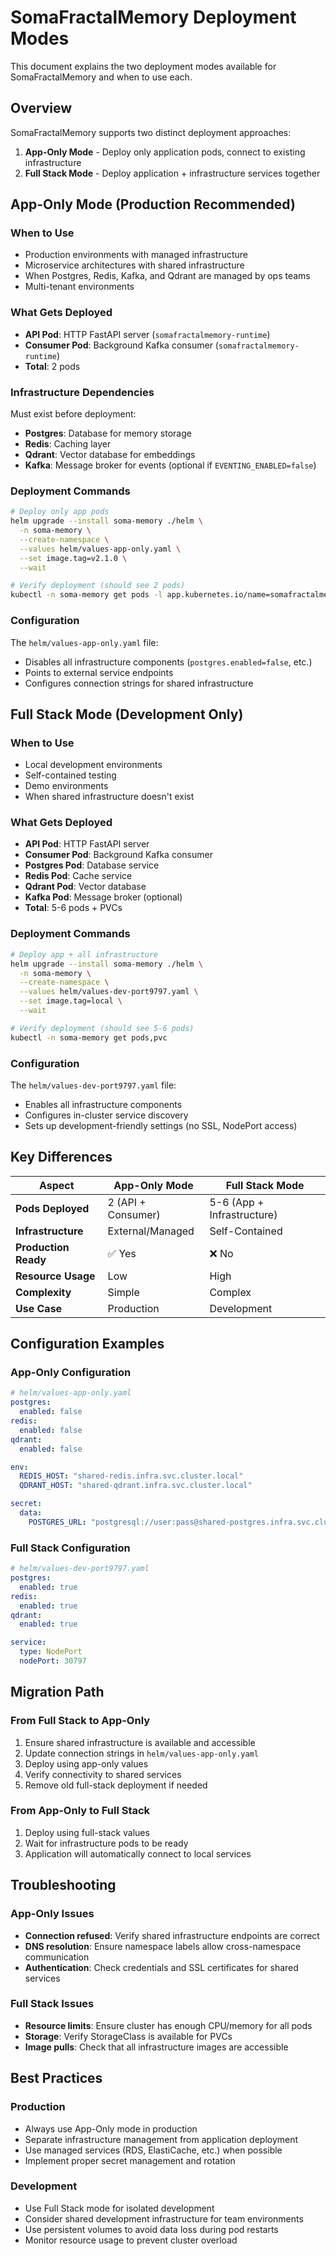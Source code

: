 # SomaFractalMemory Deployment Modes

This document explains the two deployment modes available for SomaFractalMemory and when to use each.

## Overview

SomaFractalMemory supports two distinct deployment approaches:

1. **App-Only Mode** - Deploy only application pods, connect to existing infrastructure
2. **Full Stack Mode** - Deploy application + infrastructure services together

## App-Only Mode (Production Recommended)

### When to Use
- Production environments with managed infrastructure
- Microservice architectures with shared infrastructure
- When Postgres, Redis, Kafka, and Qdrant are managed by ops teams
- Multi-tenant environments

### What Gets Deployed
- **API Pod**: HTTP FastAPI server (`somafractalmemory-runtime`)
- **Consumer Pod**: Background Kafka consumer (`somafractalmemory-runtime`)
- **Total**: 2 pods

### Infrastructure Dependencies
Must exist before deployment:
- **Postgres**: Database for memory storage
- **Redis**: Caching layer
- **Qdrant**: Vector database for embeddings
- **Kafka**: Message broker for events (optional if `EVENTING_ENABLED=false`)

### Deployment Commands
```bash
# Deploy only app pods
helm upgrade --install soma-memory ./helm \
  -n soma-memory \
  --create-namespace \
  --values helm/values-app-only.yaml \
  --set image.tag=v2.1.0 \
  --wait

# Verify deployment (should see 2 pods)
kubectl -n soma-memory get pods -l app.kubernetes.io/name=somafractalmemory
```

### Configuration
The `helm/values-app-only.yaml` file:
- Disables all infrastructure components (`postgres.enabled=false`, etc.)
- Points to external service endpoints
- Configures connection strings for shared infrastructure

## Full Stack Mode (Development Only)

### When to Use
- Local development environments
- Self-contained testing
- Demo environments
- When shared infrastructure doesn't exist

### What Gets Deployed
- **API Pod**: HTTP FastAPI server
- **Consumer Pod**: Background Kafka consumer
- **Postgres Pod**: Database service
- **Redis Pod**: Cache service
- **Qdrant Pod**: Vector database
- **Kafka Pod**: Message broker (optional)
- **Total**: 5-6 pods + PVCs

### Deployment Commands
```bash
# Deploy app + all infrastructure
helm upgrade --install soma-memory ./helm \
  -n soma-memory \
  --create-namespace \
  --values helm/values-dev-port9797.yaml \
  --set image.tag=local \
  --wait

# Verify deployment (should see 5-6 pods)
kubectl -n soma-memory get pods,pvc
```

### Configuration
The `helm/values-dev-port9797.yaml` file:
- Enables all infrastructure components
- Configures in-cluster service discovery
- Sets up development-friendly settings (no SSL, NodePort access)

## Key Differences

| Aspect | App-Only Mode | Full Stack Mode |
|--------|---------------|-----------------|
| **Pods Deployed** | 2 (API + Consumer) | 5-6 (App + Infrastructure) |
| **Infrastructure** | External/Managed | Self-Contained |
| **Production Ready** | ✅ Yes | ❌ No |
| **Resource Usage** | Low | High |
| **Complexity** | Simple | Complex |
| **Use Case** | Production | Development |

## Configuration Examples

### App-Only Configuration
```yaml
# helm/values-app-only.yaml
postgres:
  enabled: false
redis:
  enabled: false
qdrant:
  enabled: false

env:
  REDIS_HOST: "shared-redis.infra.svc.cluster.local"
  QDRANT_HOST: "shared-qdrant.infra.svc.cluster.local"

secret:
  data:
    POSTGRES_URL: "postgresql://user:pass@shared-postgres.infra.svc.cluster.local:5432/db"
```

### Full Stack Configuration
```yaml
# helm/values-dev-port9797.yaml
postgres:
  enabled: true
redis:
  enabled: true
qdrant:
  enabled: true

service:
  type: NodePort
  nodePort: 30797
```

## Migration Path

### From Full Stack to App-Only
1. Ensure shared infrastructure is available and accessible
2. Update connection strings in `helm/values-app-only.yaml`
3. Deploy using app-only values
4. Verify connectivity to shared services
5. Remove old full-stack deployment if needed

### From App-Only to Full Stack
1. Deploy using full-stack values
2. Wait for infrastructure pods to be ready
3. Application will automatically connect to local services

## Troubleshooting

### App-Only Issues
- **Connection refused**: Verify shared infrastructure endpoints are correct
- **DNS resolution**: Ensure namespace labels allow cross-namespace communication
- **Authentication**: Check credentials and SSL certificates for shared services

### Full Stack Issues
- **Resource limits**: Ensure cluster has enough CPU/memory for all pods
- **Storage**: Verify StorageClass is available for PVCs
- **Image pulls**: Check that all infrastructure images are accessible

## Best Practices

### Production
- Always use App-Only mode in production
- Separate infrastructure management from application deployment
- Use managed services (RDS, ElastiCache, etc.) when possible
- Implement proper secret management and rotation

### Development
- Use Full Stack mode for isolated development
- Consider shared development infrastructure for team environments
- Use persistent volumes to avoid data loss during pod restarts
- Monitor resource usage to prevent cluster overload
